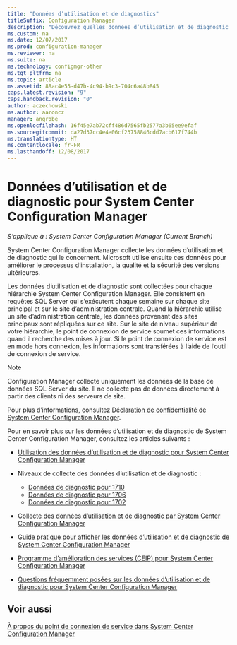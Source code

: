 ```yaml
---
title: "Données d’utilisation et de diagnostics"
titleSuffix: Configuration Manager
description: "Découvrez quelles données d’utilisation et de diagnostic System Center Configuration Manager collecte à son sujet."
ms.custom: na
ms.date: 12/07/2017
ms.prod: configuration-manager
ms.reviewer: na
ms.suite: na
ms.technology: configmgr-other
ms.tgt_pltfrm: na
ms.topic: article
ms.assetid: 88ac4e55-d47b-4c94-b9c3-704c6a48b845
caps.latest.revision: "9"
caps.handback.revision: "0"
author: aczechowski
ms.author: aaroncz
manager: angrobe
ms.openlocfilehash: 16f45e7ab72cff486d7565fb2577a3b65ee9efaf
ms.sourcegitcommit: da27d37cc4e4e06cf23758846cdd7acb617f744b
ms.translationtype: HT
ms.contentlocale: fr-FR
ms.lasthandoff: 12/08/2017
---
```

# <a name="diagnostics-and-usage-data-for-system-center-configuration-manager"></a>Données d’utilisation et de diagnostic pour System Center Configuration Manager

*S’applique à : System Center Configuration Manager (Current Branch)*

System Center Configuration Manager collecte les données d’utilisation et de diagnostic qui le concernent. Microsoft utilise ensuite ces données pour améliorer le processus d’installation, la qualité et la sécurité des versions ultérieures.  

 Les données d’utilisation et de diagnostic sont collectées pour chaque hiérarchie System Center Configuration Manager. Elle consistent en requêtes SQL Server qui s’exécutent chaque semaine sur chaque site principal et sur le site d’administration centrale. Quand la hiérarchie utilise un site d’administration centrale, les données provenant des sites principaux sont répliquées sur ce site. Sur le site de niveau supérieur de votre hiérarchie, le point de connexion de service soumet ces informations quand il recherche des mises à jour. Si le point de connexion de service est en mode hors connexion, les informations sont transférées à l’aide de l’outil de connexion de service.  

> [!NOTE]  
>  Configuration Manager collecte uniquement les données de la base de données SQL Server du site. Il ne collecte pas de données directement à partir des clients ni des serveurs de site.  

 Pour plus d’informations, consultez [Déclaration de confidentialité de System Center Configuration Manager](http://go.microsoft.com/fwlink/?LinkID=626527).  

 Pour en savoir plus sur les données d’utilisation et de diagnostic de System Center Configuration Manager, consultez les articles suivants :  

-   [Utilisation des données d’utilisation et de diagnostic pour System Center Configuration Manager](../../../core/plan-design/diagnostics/how-diagnostics-and-usage-data-is-used.md)  

-   Niveaux de collecte des données d’utilisation et de diagnostic :
    - [Données de diagnostic pour 1710](/sccm/core/plan-design/diagnostics/levels-of-diagnostic-usage-data-collection-1710)  
    - [Données de diagnostic pour 1706](/sccm/core/plan-design/diagnostics/levels-of-diagnostic-usage-data-collection-1706)    
    - [Données de diagnostic pour 1702](/sccm/core/plan-design/diagnostics/levels-of-diagnostic-usage-data-collection-1702)      

<!--
    - [Diagnostic data for 1610](/sccm/core/plan-design/diagnostics/levels-of-diagnostic-usage-data-collection-1610)  
    - [Diagnostic data for  1606](/sccm/core/plan-design/diagnostics/levels-of-diagnostic-usage-data-collection-1606)    
    - [Diagnostic data for 1602](/sccm/core/plan-design/diagnostics/levels-of-diagnostic-usage-data-collection-1602)
    - [Diagnostic data for  1511](/sccm/core/plan-design/diagnostics/levels-of-diagnostic-usage-data-collection-1511)
-->

-   [Collecte des données d’utilisation et de diagnostic par System Center Configuration Manager](../../../core/plan-design/diagnostics/how-diagnostics-and-usage-data-is-collected.md)  

-   [Guide pratique pour afficher les données d’utilisation et de diagnostic de System Center Configuration Manager](../../../core/plan-design/diagnostics/view-diagnostics-and-usage-data.md)  

-   [Programme d’amélioration des services (CEIP) pour System Center Configuration Manager](../../../core/plan-design/diagnostics/customer-experience-improvement-program-ceip.md)  

-   [Questions fréquemment posées sur les données d’utilisation et de diagnostic pour System Center Configuration Manager](../../../core/understand/frequently-asked-questions-about-diagnostics-and-usage-data.md)  

## <a name="see-also"></a>Voir aussi  
 [À propos du point de connexion de service dans System Center Configuration Manager](../../../core/servers/deploy/configure/about-the-service-connection-point.md)
